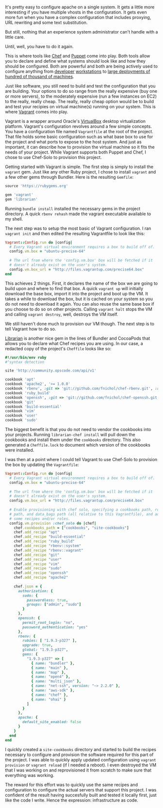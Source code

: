 It's pretty easy to configure apache on a single system. It gets a little more interesting if you have multiple vhosts in the configuration. It gets even more fun when you have a complex configuration that includes proxying, URL rewriting and some text substitution.

But still, nothing that an experience system administrator can't handle with a little care.

Until, well, you have to do it again.

This is where tools like [Chef](http://www.opscode.com) and [Puppet](http://puppetlabs.com) come into play. Both tools allow you to declare and define what systems should look like and how they should be configured. Both are powerful and both are being actively used to configure anything from [developer](https://github.com/boxen/boxen) [workstations](https://github.com/atmos/cinderella) to [large deployments of hundred of thousand of machines](http://www.opscode.com/press-releases/facebook-likes-opscode-and-private-chef/).

Just like software, you still need to build and test the configuration that you are building. Your options to do so range from the really expensive (buy one or more servers), to the moderately expensive (run a few instances on EC2) to the really, really cheap. The really, really cheap option would be to build and test your recipies on virtual machine(s) running on your system. This is where [Vagrant](http://www.vagrantup.com/) comes into play.

Vagrant is a wrapper around Oracle's [VirtualBox](https://www.virtualbox.org/) desktop virtualization platform. Vagrant's configuration revolves around a few simple concepts. You have a configuration file named ```Vagrantfile``` at the root of the project. That file holds some basic configuration such as what base box to use for the project and what ports to expose to the host system. And just as important, it can describe how to provision the virtual machine so it fits the needs of your project. While Vagrant supports both Puppet and Chef, I chose to use Chef-Solo to provision this project.

Getting started with Vagrant is simple. The first step is simply to install the ```vagrant``` gem. Just like any other Ruby project, I chose to install ```vagrant``` and a few other gems through Bundler. Here is the resulting ```Gemfile```:

```ruby
source 'https://rubygems.org'

gem 'vagrant'
gem 'librarian'
```

Running ```bundle install``` installed the necessary gems in the project directory. A quick ```rbenv rehash``` made the vagrant executable available to my shell.

The next step was to setup the most basic of Vagrant configuration. I ran ```vagrant init``` and then edited the resulting Vagrantfile to look like this:

```ruby
Vagrant::Config.run do |config|
  # Every Vagrant virtual environment requires a box to build off of.
  config.vm.box = "ubuntu-precise-64"
  
  # The url from where the 'config.vm.box' box will be fetched if it
  # doesn't already exist on the user's system.
  config.vm.box_url = "http://files.vagrantup.com/precise64.box"
end
```

This achieves 2 things. First, it declares the name of the box we are going to build upon and where to find that box. A quick ```vagrant up``` will initially download the base box, import it into the project and boot up the VM. It takes a while to download the box, but it is cached on your system so you do not need to download it again. You can also reuse the same base box if you choose to do so on other projects. Calling ```vagrant halt``` stops the VM and calling ```vagrant destroy```, well, destroys the VM itself.

We still haven't done much to provision our VM though. The next step is to tell Vagrant how to do so.

[Librarian](https://github.com/applicationsonline/librarian) is another nice gem in the lines of Bundler and CocoaPods that allows you to declare what Chef recipes you are using. In our case, a redacted copy of the project's ```Cheffile``` looks like so:

```ruby
#!/usr/bin/env ruby
#^syntax detection

site 'http://community.opscode.com/api/v1'

cookbook 'apt'
cookbook 'apache2', '>= 1.0.0'
cookbook 'rbenv', :git => 'git://github.com/fnichol/chef-rbenv.git', :ref => 'v0.7.2'
cookbook 'ruby_build'
cookbook 'openssh', :git => 'git://github.com/fnichol/chef-openssh.git'
cookbook 'git'
cookbook 'build-essential'
cookbook 'vim'
cookbook 'user'
cookbook 'sudo'
```

The biggest benefit is that you do not need to vendor the cookbooks into your projects. Running ```librarian-chef install``` will pull down the cookbooks and install them under the ```cookbooks``` directory. This also generated a ```Cheffile.lock``` to document which version of the cookbooks were installed.

I was then at a point where I could tell Vagrant to use Chef-Solo to provision the box by updating the ```Vagrantfile```:

```ruby
Vagrant::Config.run do |config|
  # Every Vagrant virtual environment requires a box to build off of.
  config.vm.box = "ubuntu-precise-64"
  
  # The url from where the 'config.vm.box' box will be fetched if it
  # doesn't already exist on the user's system.
  config.vm.box_url = "http://files.vagrantup.com/precise64.box"
  
  # Enable provisioning with chef solo, specifying a cookbooks path, roles
  # path, and data_bags path (all relative to this Vagrantfile), and adding 
  # some recipes and/or roles.
  config.vm.provision :chef_solo do |chef|
    chef.cookbooks_path = ["cookbooks", "site-cookbooks"]
    chef.add_recipe "apt"
    chef.add_recipe "build-essential"
    chef.add_recipe "ruby_build"
    chef.add_recipe "rbenv::system"
    chef.add_recipe "rbenv::vagrant"
    chef.add_recipe "git"
    chef.add_recipe "user"
    chef.add_recipe "vim"
    chef.add_recipe "sudo"
    chef.add_recipe "openssh"
    chef.add_recipe "apache2"
    
    chef.json = {
      authorization: {
        sudo: {
          passwordless: true,
          groups: ["admin", "sudo"]
        }
      },
      openssh: {
        permit_root_login: "no",
        password_authentication: "yes"
      },
      rbenv: {
        rubies: [ "1.9.3-p327" ],
        upgrade: true,
        global: "1.9.3-p327",
        gems: {
          "1.9.3-p327" => [
            { name: "bundler" },
            { name: "main" },
            { name: "map" },
            { name: "open4" },
            { name: "multi_json" },
            { name: "net-ssh", version: "~> 2.2.0" },
            { name: "aws-sdk" },
            { name: "chef" },
            { name: "ohai" }
          ]
        }
      },
      apache: {
        default_site_enabled: false
      }
    }
  end
end
```

I quickly created a ```site-cookbooks``` directory and started to build the recipes necessary to configure and provision the software required for this part of the project. I was able to quickly apply updated configuration using ```vagrant provision``` or ```vagrant reload``` (if I needed a reboot). I even destroyed the VM that I was working on and reprovisioned it from scratch to make sure that everything was working.

The reward for this effort was to quickly use the same recipes and configuration to configure the actual servers that support this project. I was confident of the result having succesfully built and tested it locally first, just like the code I write. Hence the expression: infrastructure as code.
